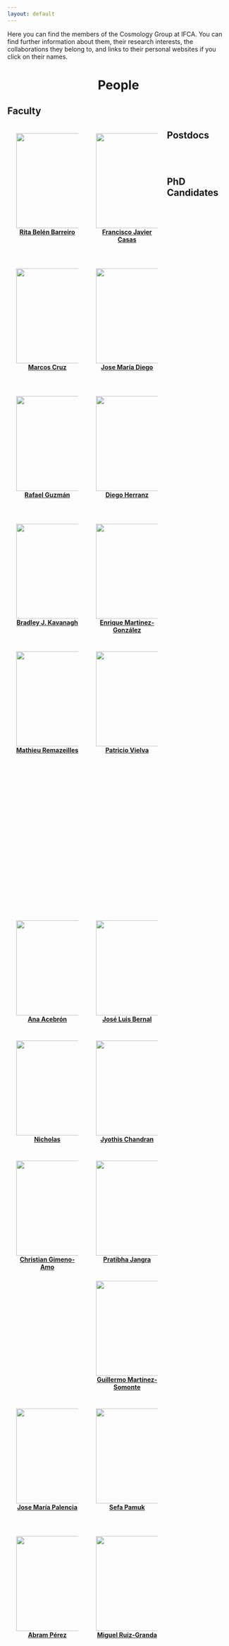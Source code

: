 ```yaml
---
layout: default
---
```


Here you can find the members of the Cosmology Group at IFCA. You can find further information about them, their research interests, the collaborations they belong to, and links to their personal websites if you click on their names.

<center>
<h1> People </h1>
</center>

## Faculty

<p style="float: left; width: 28%; margin:20px; text-align: center;"><img src="{{site.url}}/assets/imgs/People/barreirorb.jpg" style="width:200px;height:215px;"><a href="{{site.url}}/barreirorb"><b>Rita Belén Barreiro</b></a><br><br></p>

<p style="float: left; width: 28%; margin:20px; text-align: center;"><img src="{{site.url}}/assets/imgs/People/casasfj.jpg" style="width:200px;height:215px;"><a href="{{site.url}}/casasfj"><b>Francisco Javier Casas</b></a><br><br></p>

<p style="float: left; width: 28%; margin:20px; text-align: center;"><img src="{{site.url}}/assets/imgs/People/cruzm.jpg" style="width:200px;height:215px;"><a href="{{site.url}}/cruzm"><b>Marcos Cruz</b></a><br><br></p>

<p style="float: left; width: 28%; margin:20px; text-align: center;"><img src="{{site.url}}/assets/imgs/People/diegojm.jpg" style="width:200px;height:215px;"><a href="{{site.url}}/diegojm"><b>Jose María Diego</b></a><br><br></p>

<p style="float: left; width: 28%; margin:20px; text-align: center;"><img src="{{site.url}}/assets/imgs/People/guzmanr.jpg" style="width:200px;height:215px;"><a href="{{site.url}}/guzmanr"><b>Rafael Guzmán</b></a><br><br></p>

<p style="float: left; width: 28%; margin:20px; text-align: center;"><img src="{{site.url}}/assets/imgs/People/herranzd.jpg" style="width:200px;height:215px;"><a href="{{site.url}}/herranzd"><b>Diego Herranz</b><br><br></a></p>

<p style="float: left; width: 28%; margin:20px; text-align: center;"><img src="{{site.url}}/assets/imgs/People/kavanaghbj.jpg" style="width:200px;height:215px;"><a href="{{site.url}}/kavanaghbj"><b>Bradley J. Kavanagh</b><br><br></a></p>

<p style="float: left; width: 28%; margin:20px; text-align: center;"><img src="{{site.url}}/assets/imgs/People/martineze.jpg" style="width:200px;height:215px;"><a href="{{site.url}}/martineze"><b>Enrique Martinez-González</b></a></p>

<p style="float: left; width: 28%; margin:20px; text-align: center;"><img src="{{site.url}}/assets/imgs/People/remazeillesm.jpg" style="width:200px;height:215px;"><a href="{{site.url}}/remazeillesm"><b>Mathieu Remazeilles</b></a><br><br></p>

<p style="float: left; width: 28%; margin:20px; text-align: center;"><img src="{{site.url}}/assets/imgs/People/vielvap.jpg" style="width:200px;height:215px;"><a href="{{site.url}}/vielvap"><b>Patricio Vielva</b><br><br></a></p>

<p style="float: left; width: 28%; height: 280px; margin:20px; text-align: center;"></p>

<p style="float: left; width: 28%; height: 280px; margin:20px; text-align: center;"></p>


## Postdocs

<p style="float: left; width: 28%; margin:20px; text-align: center;"><img src="{{site.url}}/assets/imgs/People/acebrona.jpg" style="width:200px;height:215px;"><a href="{{site.url}}/acebrona"><b>Ana Acebrón</b></a></p>

<p style="float: left; width: 28%; margin:20px; text-align: center;"><img src="{{site.url}}/assets/imgs/People/bernaljl.jpg" style="width:170px;height:215px;"><br>  <a href="{{site.url}}/bernaljl"><b>José Luis Bernal</b></a></p>

<p style="float: left; width: 28%; margin:20px; text-align: center;"><img src="{{site.url}}/assets/imgs/People/nicholas.jpg" style="width:200px;height:215px;"><a href="{{site.url}}/nicholas"><b>Nicholas </b></a></p>

<br>
<br>

## PhD Candidates

<p style="float: left; width: 28%; margin:20px; text-align: center;"><img src="{{site.url}}/assets/imgs/People/chandranj.jpg" style="width:200px;height:215px;"><a href="{{site.url}}/chandranj"><b>Jyothis Chandran </b></a></p>

<p style="float: left; width: 28%; margin:20px; text-align: center;"><img src="{{site.url}}/assets/imgs/People/gimenoc.jpg" style="width:200px;height:215px;"><a href="{{site.url}}/gimenoc"><b>Christian Gimeno-Amo </b></a></p>

<p style="float: left; width: 28%; margin:20px; text-align: center;"><img src="{{site.url}}/assets/imgs/People/jangrap.jpg" style="width:200px;height:215px;"><a href="{{site.url}}/jangrap"><b>Pratibha Jangra </b></a></p>

<p style="float: left; width: 28%; margin:20px; text-align: center;"><img src="{{site.url}}/assets/imgs/People/martinezg.jpg" style="width:200px;height:215px;"><a href="{{site.url}}/martinezg"><b>Guillermo Martínez-Somonte </b></a></p>

<p style="float: left; width: 28%; margin:20px; text-align: center;"><img src="{{site.url}}/assets/imgs/People/palenciajm.jpg" style="width:200px;height:215px;"><a href="{{site.url}}/palenciajm"><b>Jose María Palencia </b></a><br><br></p>

<p style="float: left; width: 28%; margin:20px; text-align: center;"><img src="{{site.url}}/assets/imgs/People/pamuks.jpg" style="width:200px;height:215px;"><a href="{{site.url}}/pamuks"><b>Sefa Pamuk </b></a><br><br></p>

<p style="float: left; width: 28%; margin:20px; text-align: center;"><img src="{{site.url}}/assets/imgs/People/pereza.jpg" style="width:200px;height:215px;"><a href="{{site.url}}/pereza"><b>Abram Pérez </b></a></p>

<p style="float: left; width: 28%; margin:20px; text-align: center;"><img src="{{site.url}}/assets/imgs/People/ruizgrandam.jpg" style="width:200px;height:215px;"><a href="{{site.url}}/ruizgrandam"><b>Miguel Ruiz-Granda </b></a></p>

<p style="float: left; width: 28%; height: 280px; margin:20px; text-align: center;"></p>

##


